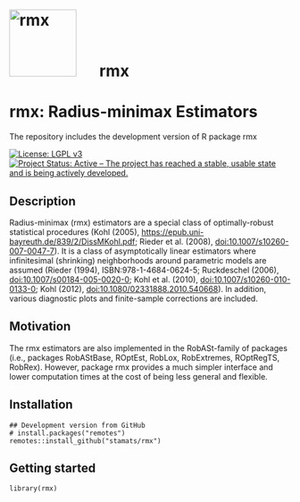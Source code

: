 # <img src="https://github.com/stamats/MKinfer/raw/master/hex-rmx.png" alt="rmx" width="120"/> &emsp; rmx
# rmx: Radius-minimax Estimators

The repository includes the development version of R package rmx

[![License: LGPL v3](https://img.shields.io/badge/License-LGPL%20v3-blue.svg)](https://www.gnu.org/licenses/lgpl-3.0)
[![Project Status: Active – The project has reached a stable, usable state and is being actively developed.](https://www.repostatus.org/badges/latest/active.svg)](https://www.repostatus.org/#active)


## Description
Radius-minimax (rmx) estimators are a special class of optimally-robust statistical 
procedures (Kohl (2005), <https://epub.uni-bayreuth.de/839/2/DissMKohl.pdf>; 
Rieder et al. (2008), <doi:10.1007/s10260-007-0047-7>). It is a class of 
asymptotically linear estimators where infinitesimal (shrinking) neighborhoods 
around parametric models are assumed (Rieder (1994), ISBN:978-1-4684-0624-5; 
Ruckdeschel (2006), <doi:10.1007/s00184-005-0020-0>; 
Kohl et al. (2010), <doi:10.1007/s10260-010-0133-0>; 
Kohl (2012), <doi:10.1080/02331888.2010.540668>). In addition, various diagnostic 
plots and finite-sample corrections are included.


## Motivation
The rmx estimators are also implemented in the RobASt-family of packages (i.e.,
packages RobAStBase, ROptEst, RobLox, RobExtremes, ROptRegTS, RobRex). However, 
package rmx provides a much simpler interface and lower computation times at 
the cost of being less general and flexible.


## Installation

```{r, eval = FALSE}
## Development version from GitHub
# install.packages("remotes")
remotes::install_github("stamats/rmx")
```


## Getting started

```{r}
library(rmx)
```

